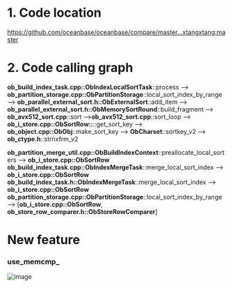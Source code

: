 # 1. Code location

https://github.com/oceanbase/oceanbase/compare/master...xtangxtang:master

# 2. Code calling graph
**ob_build_index_task.cpp::ObIndexLocalSortTask**::process --> **ob_partition_storage.cpp::ObPartitionStorage**::local_sort_index_by_range --> **ob_parallel_external_sort.h::ObExternalSort**::add_item --> **ob_parallel_external_sort.h::ObMemorySortRound**::build_fragment  --> **ob_avx512_sort.cpp**::sort -->**ob_avx512_sort.cpp**::sort_loop --> **ob_i_store.cpp::ObSortRow::**::get_sort_key --> **ob_object.cpp::ObObj**::make_sort_key --> **ObCharset**::sortkey_v2 --> **ob_ctype.h**::strnxfrm_v2


**ob_partition_merge_util.cpp::ObBuildIndexContext**::preallocate_local_sorters --> **ob_i_store.cpp::ObSortRow**
**ob_build_index_task.cpp::ObIndexMergeTask**::merge_local_sort_index  --> **ob_i_store.cpp::ObSortRow**
**ob_build_index_task.h::ObIndexMergeTask**::merge_local_sort_index --> **ob_i_store.cpp::ObSortRow**
**ob_partition_storage.cpp::ObPartitionStorage**::local_sort_index_by_range --> [**ob_i_store.cpp::ObSortRow**, **ob_store_row_comparer.h::ObStoreRowComparer**]

# New feature
### use_memcmp_

![image](https://user-images.githubusercontent.com/3771594/161369334-671d41ee-e746-4b99-9b26-6ea2a437cae4.png)

